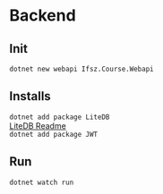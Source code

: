 # Backend

## Init
`dotnet new webapi Ifsz.Course.Webapi`

## Installs
`dotnet add package LiteDB`  
[LiteDB Readme](https://github.com/mbdavid/LiteDB/wiki/Getting-Started)  
`dotnet add package JWT`  

## Run
`dotnet watch run`
